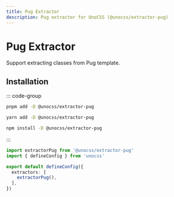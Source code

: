 ```yaml
---
title: Pug Extractor
description: Pug extractor for UnoCSS (@unocss/extractor-pug)
---
```


# Pug Extractor

Support extracting classes from Pug template.

## Installation

::: code-group
  ```bash [pnpm]
  pnpm add -D @unocss/extractor-pug
  ```
  ```bash [yarn]
  yarn add -D @unocss/extractor-pug
  ```
  ```bash [npm]
  npm install -D @unocss/extractor-pug
  ```
:::

```ts [uno.config.ts]
import extractorPug from '@unocss/extractor-pug'
import { defineConfig } from 'unocss'

export default defineConfig({
  extractors: [
    extractorPug(),
  ],
})
```
